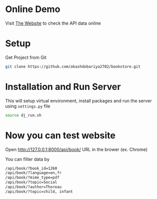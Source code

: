 # Online Demo
Visit [The Website](http://akashdobariya.pythonanywhere.com/api/book/) to check the API data online

# Setup
Get Project from Git
```sh
git clone https://github.com/akashdobariya2702/bookstore.git
```

# Installation and Run Server
This will setup virtual environment, install packages and run the server using `settings.py` file
```sh
source dj_run.sh
```

# Now you can test website
Open http://127.0.0.1:8000/api/book/ URL in the brower (ex. Chrome)

You can filter data by
```sh
/api/book/?book_id=1260
/api/book/?language=en,fr
/api/book/?mime_type=pdf
/api/book/?topic=Social
/api/book/?author=Thoreau
/api/book/?topic=child, infant
```
